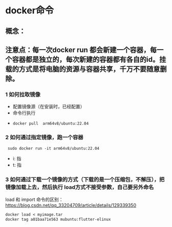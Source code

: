 # docker命令

## 概念：

## 注意点：每一次docker run 都会新建一个容器，每一个容器都是独立的，每次新建的容器都有各自的id。挂载的方式是将电脑的资源与容器共享，千万不要随意删除。

### 1 如何拉取镜像

* 配置镜像源（在安装时，已经配置）
* 命令行执行
* ```
  docker pull  arm64v8/ubuntu:22.04
  ```

### 2 如何通过指定镜像，跑一个容器

```apache
 sudo docker run -it arm64v8/ubuntu:22.04
```

* i: 指
* t: 指

### 3 如何通过下载一个镜像的方式（下载的是一个压缩包，不解压），**把镜像加载上去，然后执行** load方式不接受参数，自己要另外命名

load 和 import 命令的区别：https://blog.csdn.net/qq_33204709/article/details/129339350

```apache
docker load < myimage.tar
docker tag a01baa71e563 mubuntu:flutter-elinux
```
